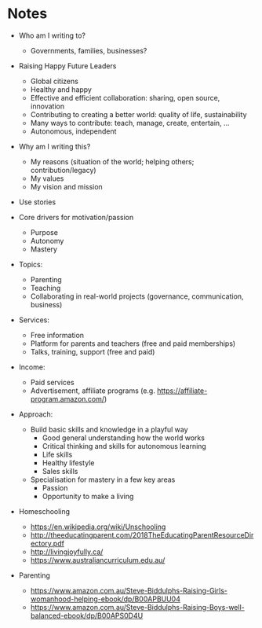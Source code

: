 # Notes

- Who am I writing to?
  - Governments, families, businesses?



- Raising Happy Future Leaders
  - Global citizens
  - Healthy and happy
  - Effective and efficient collaboration: sharing, open source, innovation
  - Contributing to creating a better world: quality of life, sustainability
  - Many ways to contribute: teach, manage, create, entertain, ...
  - Autonomous, independent
- Why am I writing this?
  - My reasons (situation of the world; helping others; contribution/legacy)
  - My values
  - My vision and mission
- Use stories
- Core drivers for motivation/passion
  - Purpose
  - Autonomy
  - Mastery
- Topics:
  - Parenting
  - Teaching
  - Collaborating in real-world projects (governance, communication, business)
- Services:
  - Free information
  - Platform for parents and teachers (free and paid memberships)
  - Talks, training, support (free and paid)
- Income:
  - Paid services
  - Advertisement, affiliate programs (e.g. https://affiliate-program.amazon.com/)
- Approach:
  - Build basic skills and knowledge in a playful way
    - Good general understanding how the world works
    - Critical thinking and skills for autonomous learning
    - Life skills
    - Healthy lifestyle
    - Sales skills
  - Specialisation for mastery in a few key areas
    - Passion
    - Opportunity to make a living
- Homeschooling
  - https://en.wikipedia.org/wiki/Unschooling
  - http://theeducatingparent.com/2018TheEducatingParentResourceDirectory.pdf
  - http://livingjoyfully.ca/
  - https://www.australiancurriculum.edu.au/
- Parenting
  - https://www.amazon.com.au/Steve-Biddulphs-Raising-Girls-womanhood-helping-ebook/dp/B00APBUU04
  - https://www.amazon.com.au/Steve-Biddulphs-Raising-Boys-well-balanced-ebook/dp/B00APS0D4U
